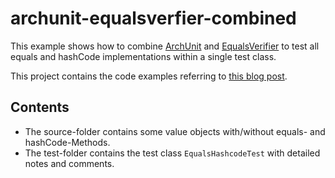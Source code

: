 # archunit-equalsverfier-combined

This example shows how to combine [ArchUnit](https://www.archunit.org)
and [EqualsVerifier](http://www.jqno.nl/equalsverifier) to test all equals and hashCode implementations within a single test class.

This project contains the code examples referring to
[this blog post](https://joht.github.io/johtizen/testing/2020/03/08/test-all-equal-and-hashcode-methods.html).

## Contents

* The source-folder contains some value objects with/without equals- and hashCode-Methods.
* The test-folder contains the test class ```EqualsHashcodeTest``` with detailed notes and comments. 
